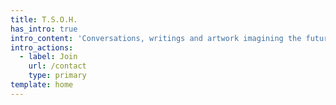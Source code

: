 ```yaml
---
title: T.S.O.H.
has_intro: true
intro_content: 'Conversations, writings and artwork imagining the future of our island home.'
intro_actions:
  - label: Join
    url: /contact
    type: primary
template: home
---
```

